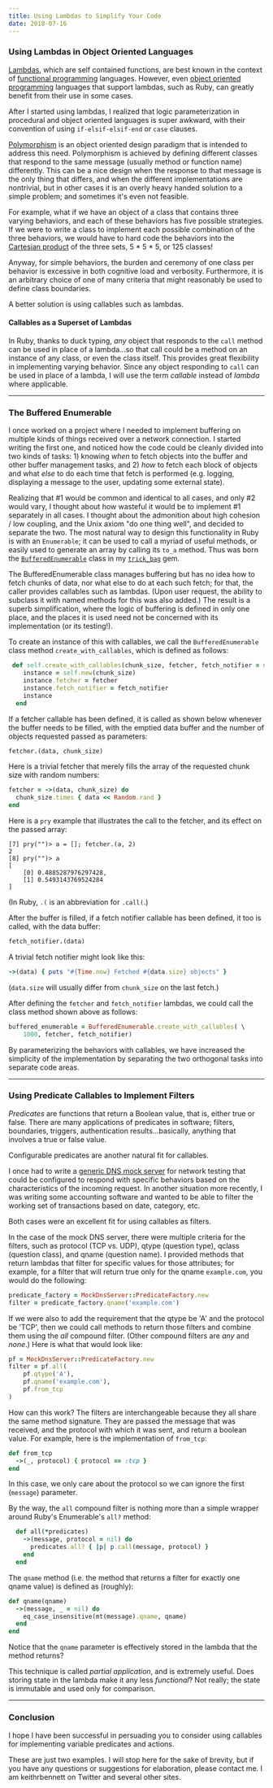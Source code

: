 ```yaml
---
title: Using Lambdas to Simplify Your Code
date: 2018-07-16
---
```


### Using Lambdas in Object Oriented Languages

[Lambdas](https://en.wikipedia.org/wiki/Anonymous_function), which are self contained functions, are best known in the context of [functional programming](https://en.wikipedia.org/wiki/Functional_languages) languages. However, even [object oriented programming](https://en.wikipedia.org/wiki/Object-oriented_programming) languages that support lambdas, such as Ruby, can greatly benefit from their use in some cases.

After I started using lambdas, I realized that logic parameterization in procedural and object oriented languages is super awkward, with their convention of using `if-elsif-elsif-end` or `case` clauses.

[Polymorphism](https://en.wikipedia.org/wiki/Polymorphism_(computer_science)) is an object oriented design paradigm that is intended to address this need. Polymorphism is achieved by defining different classes that respond to the same message (usually method or function name) differently. This can be a nice design when the response to that message is the only thing that differs, and when the different implementations are nontrivial, but in other cases it is an overly heavy handed solution to a simple problem; and sometimes it's even not feasible.

For example, what if we have an object of a class that contains three varying behaviors, and each of these behaviors has five possible strategies. If we were to write a class to implement each possible combination of the three behaviors, we would have to hard code the behaviors into the [Cartesian product](https://en.wikipedia.org/wiki/Cartesian_product) of the three sets, 5 * 5 * 5, or 125 classes!

Anyway, for simple behaviors, the burden and ceremony of one class per behavior is excessive in both cognitive load and verbosity. Furthermore, it is an arbitrary choice of one of many criteria that might reasonably be used to define class boundaries.

A better solution is using callables such as lambdas.

#### Callables as a Superset of Lambdas

In Ruby, thanks to duck typing, _any_ object that responds to the `call` method can be used in place of a lambda...so that call could be a method on an instance of any class, or even the class itself. This provides great flexibility in implementing varying behavior. Since any object responding to `call` can be used in place of a lambda, I will use the term _callable_ instead of _lambda_ where applicable.

----

### The Buffered Enumerable

I once worked on a project where I needed to implement buffering on multiple kinds of things received over a network connection. I started writing the first one, and noticed how the code could be cleanly divided into two kinds of tasks: 1) knowing _when_ to fetch objects into the buffer and other buffer management tasks, and 2) _how_ to fetch each block of objects and what _else_ to do each time that fetch is performed (e.g. logging, displaying a message to the user, updating some external state).

Realizing that #1 would be common and identical to all cases, and only #2 would vary, I thought about how wasteful it would be to implement #1 separately in all cases. I thought about the admonition about high cohesion / low coupling, and the Unix axiom "do one thing well", and decided to separate the two. The most natural way to design this functionality in Ruby is with an `Enumerable`; it can be used to call a myriad of useful methods, or easily used to generate an array by calling its `to_a` method. Thus was born the [`BufferedEnumerable`](https://github.com/keithrbennett/trick_bag/blob/master/lib/trick_bag/enumerables/buffered_enumerable.rb) class in my [`trick_bag`](https://github.com/keithrbennett/trick_bag/) gem.

The BufferedEnumerable class manages buffering but has no idea how to fetch chunks of data, nor what else to do at each such fetch; for that, the caller provides callables such as lambdas. (Upon user request, the ability to subclass it with named methods for this was also added.) The result is a superb simplification, where the logic of buffering is defined in only one place, and the places it is used need not be concerned with its implementation (or its testing!).

To create an instance of this with callables, we call the `BufferedEnumerable` class method `create_with_callables`, which is defined as follows:

```ruby
 def self.create_with_callables(chunk_size, fetcher, fetch_notifier = nil)
    instance = self.new(chunk_size)
    instance.fetcher = fetcher
    instance.fetch_notifier = fetch_notifier
    instance
  end
```

If a fetcher callable has been defined, it is called as shown below whenever the buffer needs to be filled, with the emptied data buffer and the number of objects requested passed as parameters:

```ruby
fetcher.(data, chunk_size)
```

Here is a trivial fetcher that merely fills the array of the requested chunk size with random numbers:

```ruby
fetcher = ->(data, chunk_size) do
  chunk_size.times { data << Random.rand }
end
```

Here is a `pry` example that illustrates the call to the fetcher, and its effect on the passed array:

```
[7] pry("")> a = []; fetcher.(a, 2)
2
[8] pry("")> a
[
    [0] 0.4885287976297428,
    [1] 0.5493143769524284
]
````

(In Ruby, `.(` is an abbreviation for `.call(`.)

After the buffer is filled, if a fetch notifier callable has been defined, it too is called, with the data buffer:


```ruby
fetch_notifier.(data)
```

A trivial fetch notifier might look like this:

```ruby
->(data) { puts "#{Time.now} Fetched #{data.size} objects" } 
```

(`data.size` will usually differ from `chunk_size` on the last fetch.)

After defining the `fetcher` and `fetch_notifier` lambdas, we could call the class method shown above as follows:

```ruby
buffered_enumerable = BufferedEnumerable.create_with_callables( \
    1000, fetcher, fetch_notifier)
```

By parameterizing the behaviors with callables, we have increased the simplicity of the implementation by separating the two orthogonal tasks into separate code areas.

----

### Using Predicate Callables to Implement Filters

_Predicates_ are functions that return a Boolean value, that is, either true or false. There are many applications of predicates in software; filters, boundaries, triggers, authentication results...basically, anything that involves a true or false value.

Configurable predicates are another natural fit for callables.

I once had to write a [generic DNS mock server](https://github.com/keithrbennett/mock_dns_server) for network testing  that could be configured to respond with specific behaviors based on the characteristics of the incoming request. In another situation more recently, I was writing some accounting software and wanted to be able to filter the working set of transactions based on date, category, etc.

Both cases were an excellent fit for using callables as filters.

In the case of the mock DNS server, there were multiple criteria for the filters, such as protocol (TCP vs. UDP), qtype (question type), qclass (question class), and qname (question name). I provided methods that return lambdas that filter for specific values for those attributes; for example, for a filter that will return true only for the qname `example.com`, you would do the following:

```ruby
predicate_factory = MockDnsServer::PredicateFactory.new
filter = predicate_factory.qname('example.com')
```

If we were also to add the requirement that the qtype be 'A' and the protocol be 'TCP', then we could call methods to return those filters and combine them using the _all_ compound filter. (Other compound filters are _any_ and _none_.) Here is what that would look like:


```ruby
pf = MockDnsServer::PredicateFactory.new
filter = pf.all(
    pf.qtype('A'),
    pf.qname('example.com'),
    pf.from_tcp
)
```

How can this work? The filters are interchangeable because they all share the same method signature. They are passed the message that was received, and the protocol with which it was sent, and return a boolean value. For example, here is the implementation of `from_tcp`:

```ruby
def from_tcp
  ->(_, protocol) { protocol == :tcp }
end
```

In this case, we only care about the protocol so we can ignore the first (`message`) parameter.

By the way, the `all` compound filter is nothing more than a simple wrapper around Ruby's Enumerable's `all?` method:

```ruby
  def all(*predicates)
    ->(message, protocol = nil) do
      predicates.all? { |p| p.call(message, protocol) }
    end
  end
```

The `qname` method (i.e. the method that returns a filter for exactly one qname value) is defined as (roughly):

```ruby
def qname(qname)
  ->(message, _ = nil) do
    eq_case_insensitive(mt(message).qname, qname)
  end
end
```

Notice that the `qname` parameter is effectively stored in the lambda that the method returns?

This technique is called _partial application_, and is extremely useful. Does storing state in the lambda make it any less _functional_? Not really; the state is immutable and used only for comparison.

----

### Conclusion

I hope I have been successful in persuading you to consider using callables for implementing variable predicates and actions.

These are just two examples. I will stop here for the sake of brevity, but if you have any questions or suggestions for elaboration, please contact me. I am keithrbennett on Twitter and several other sites.
